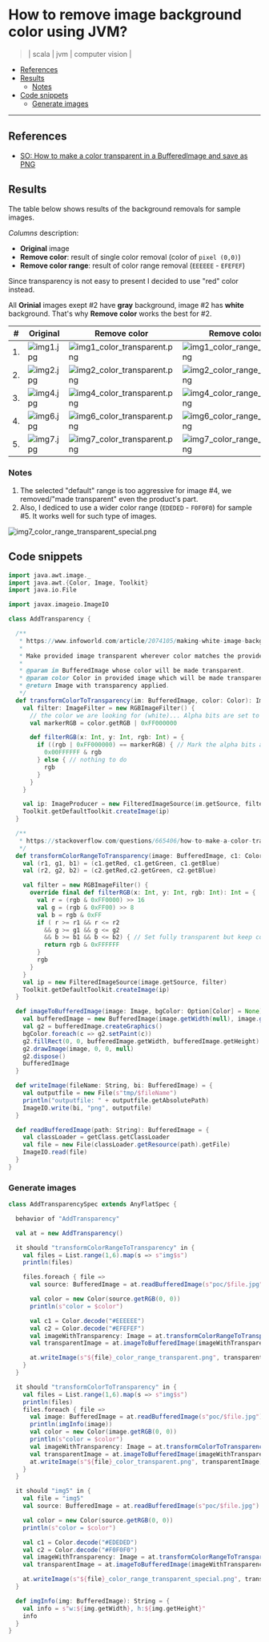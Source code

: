 # How to remove image background color using JVM?
> | scala | jvm | computer vision |

- [References](#references)
- [Results](#results)
  - [Notes](#notes)
- [Code snippets](#code-snippets)
  - [Generate images](#generate-images)

---

## References

- [SO: How to make a color transparent in a BufferedImage and save as PNG](https://stackoverflow.com/questions/665406/how-to-make-a-color-transparent-in-a-bufferedimage-and-save-as-png)

## Results

The table below shows results of the background removals for sample images.

*Columns* description:

- **Original** image
- **Remove color**: result of single color removal (color of `pixel (0,0)`)
- **Remove color range**: result of color range removal (`EEEEEE` - `EFEFEF`)

Since transparency is not easy to present I decided to use "red" color instead.

All **Orinial** images exept #2 have **gray** background, image #2 has **white** background. That's why **Remove color** works the best for #2.

| # | Original | Remove color | Remove color range |
|- |----------|-----------------------|------------------------|
|1. |![img1.jpg](2021-04-05-remove-bg/c22bb89cf0304e0f8cb515f5de76ef6f.jpg)| ![img1_color_transparent.png](2021-04-05-remove-bg/002145d290144ea7b54780a89d4a2c66.png)|![img1_color_range_transparent.png](2021-04-05-remove-bg/6c61f0bb9fce48deb17c4dd7e673ef03.png) | 
|2. |![img2.jpg](2021-04-05-remove-bg/faa4de84a424425a83f3ec0ccb822d2b.jpg)|![img2_color_transparent.png](2021-04-05-remove-bg/e6b2d40f41244cd3bb8a4d82182dbd31.png)|![img2_color_range_transparent.png](2021-04-05-remove-bg/94a4d9b6fc2f4428aa34479077b82aa2.png)|
|3. | ![img4.jpg](2021-04-05-remove-bg/fa8019ffe1334110bce60bb4bc61046f.jpg) | ![img4_color_transparent.png](2021-04-05-remove-bg/06364f4c5f8b4af0a76f995537a784a3.png) |![img4_color_range_transparent.png](2021-04-05-remove-bg/f9b4e664e4f74bcfa006473421272d12.png)|
|4. |![img6.jpg](2021-04-05-remove-bg/c14c51a982844b8e858a614c852e2c57.jpg)|![img6_color_transparent.png](2021-04-05-remove-bg/1070c78f6c764c2b8d4ebe233439f4bc.png)|![img6_color_range_transparent.png](2021-04-05-remove-bg/63403007e6994c9690bdcf6103cf9bed.png)|
|5. |![img7.jpg](2021-04-05-remove-bg/15ffb52a20984d539e9d0c4915b89cea.jpg)|![img7_color_transparent.png](2021-04-05-remove-bg/4c65936ead12473699ed5f3d820caa84.png)|![img7_color_range_transparent.png](2021-04-05-remove-bg/b244f421c1cd41d0813bbe4a22f02bc6.png)|

### Notes

1. The selected "default" range is too aggressive for image #4, we removed/"made transparent" even the product's part.
2. Also, I dediced to use a wider color range (`EDEDED` - `F0F0F0`) for sample #5. It works well for such type of images.

![img7_color_range_transparent_special.png](2021-04-05-remove-bg/8f8095b18e164ddda9f9a74bbffcf165.png)

## Code snippets

```scala
import java.awt.image._
import java.awt.{Color, Image, Toolkit}
import java.io.File

import javax.imageio.ImageIO

class AddTransparency {

  /**
   * https://www.infoworld.com/article/2074105/making-white-image-backgrounds-transparent-with-java-2d-groovy.html
   *
   * Make provided image transparent wherever color matches the provided color.
   *
   * @param im BufferedImage whose color will be made transparent.
   * @param color Color in provided image which will be made transparent.
   * @return Image with transparency applied.
   */
  def transformColorToTransparency(im: BufferedImage, color: Color): Image = {
    val filter: ImageFilter = new RGBImageFilter() {
      // the color we are looking for (white)... Alpha bits are set to opaque
      val markerRGB = color.getRGB | 0xFF000000

      def filterRGB(x: Int, y: Int, rgb: Int) = {
        if ((rgb | 0xFF000000) == markerRGB) { // Mark the alpha bits as zero - transparent
          0x00FFFFFF & rgb
        } else { // nothing to do
          rgb
        }
      }
    }

    val ip: ImageProducer = new FilteredImageSource(im.getSource, filter)
    Toolkit.getDefaultToolkit.createImage(ip)
  }

  /**
   * https://stackoverflow.com/questions/665406/how-to-make-a-color-transparent-in-a-bufferedimage-and-save-as-png
   */
  def transformColorRangeToTransparency(image: BufferedImage, c1: Color, c2: Color): Image = {
    val (r1, g1, b1) = (c1.getRed, c1.getGreen, c1.getBlue)
    val (r2, g2, b2) = (c2.getRed,c2.getGreen, c2.getBlue)

    val filter = new RGBImageFilter() {
      override final def filterRGB(x: Int, y: Int, rgb: Int): Int = {
        val r = (rgb & 0xFF0000) >> 16
        val g = (rgb & 0xFF00) >> 8
        val b = rgb & 0xFF
        if ( r >= r1 && r <= r2
          && g >= g1 && g <= g2
          && b >= b1 && b <= b2) { // Set fully transparent but keep color
          return rgb & 0xFFFFFF
        }
        rgb
      }
    }
    val ip = new FilteredImageSource(image.getSource, filter)
    Toolkit.getDefaultToolkit.createImage(ip)
  }

  def imageToBufferedImage(image: Image, bgColor: Option[Color] = None): BufferedImage = {
    val bufferedImage = new BufferedImage(image.getWidth(null), image.getHeight(null), BufferedImage.TYPE_INT_ARGB)
    val g2 = bufferedImage.createGraphics()
    bgColor.foreach(c => g2.setPaint(c))
    g2.fillRect(0, 0, bufferedImage.getWidth, bufferedImage.getHeight)
    g2.drawImage(image, 0, 0, null)
    g2.dispose()
    bufferedImage
  }

  def writeImage(fileName: String, bi: BufferedImage) = {
    val outputfile = new File(s"tmp/$fileName")
    println("outputfile: " + outputfile.getAbsolutePath)
    ImageIO.write(bi, "png", outputfile)
  }

  def readBufferedImage(path: String): BufferedImage = {
    val classLoader = getClass.getClassLoader
    val file = new File(classLoader.getResource(path).getFile)
    ImageIO.read(file)
  }
}
```

### Generate images

```scala
class AddTransparencySpec extends AnyFlatSpec {

  behavior of "AddTransparency"

  val at = new AddTransparency()

  it should "transformColorRangeToTransparency" in {
    val files = List.range(1,6).map(s => s"img$s")
    println(files)

    files.foreach { file =>
      val source: BufferedImage = at.readBufferedImage(s"poc/$file.jpg")

      val color = new Color(source.getRGB(0, 0))
      println(s"color = $color")

      val c1 = Color.decode("#EEEEEE")
      val c2 = Color.decode("#EFEFEF")
      val imageWithTransparency: Image = at.transformColorRangeToTransparency(source, c1, c2)
      val transparentImage = at.imageToBufferedImage(imageWithTransparency, bgColor = Some(Color.RED))

      at.writeImage(s"${file}_color_range_transparent.png", transparentImage)
    }
  }

  it should "transformColorToTransparency" in {
    val files = List.range(1,6).map(s => s"img$s")
    println(files)
    files.foreach { file =>
      val image: BufferedImage = at.readBufferedImage(s"poc/$file.jpg")
      println(imgInfo(image))
      val color = new Color(image.getRGB(0, 0))
      println(s"color = $color")
      val imageWithTransparency: Image = at.transformColorToTransparency(image, color)
      val transparentImage = at.imageToBufferedImage(imageWithTransparency, Some(Color.RED))
      at.writeImage(s"${file}_color_transparent.png", transparentImage)
    }
  }

  it should "img5" in {
    val file = "img5"
    val source: BufferedImage = at.readBufferedImage(s"poc/$file.jpg")

    val color = new Color(source.getRGB(0, 0))
    println(s"color = $color")

    val c1 = Color.decode("#EDEDED")
    val c2 = Color.decode("#F0F0F0")
    val imageWithTransparency: Image = at.transformColorRangeToTransparency(source, c1, c2)
    val transparentImage = at.imageToBufferedImage(imageWithTransparency, bgColor = Some(Color.RED))

    at.writeImage(s"${file}_color_range_transparent_special.png", transparentImage)
  }

  def imgInfo(img: BufferedImage): String = {
    val info = s"w:${img.getWidth}, h:${img.getHeight}"
    info
  }
}
```
